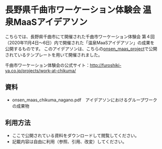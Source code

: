 # 長野県千曲市ワーケーション体験会 温泉MaaSアイデアソン
こちらでは、長野県千曲市にて開催された千曲市ワーケーション体験会 第４回（2020年11月4日〜6日）内で開催された「温泉MaaSアイデアソン」の成果を公開するものです。
このアイデアソンは、こちらの[onsen_maas_project](https://github.com/ayasehiro/onsen_maas_project)で公開されているテンプレートを用いて開催されました。

千曲市ワーケーション体験会の公式サイト：<http://furoshiki-ya.co.jp/projects/work-at-chikuma/>

## 資料
- onsen_maas_chikuma_nagano.pdf　アイデアソンにおけるグループワークの成果物

## 利用方法
- ここで公開されている資料をダウンロードして閲覧してください。
- 記載内容は自由に利用（参照、引用、改変）してください。
